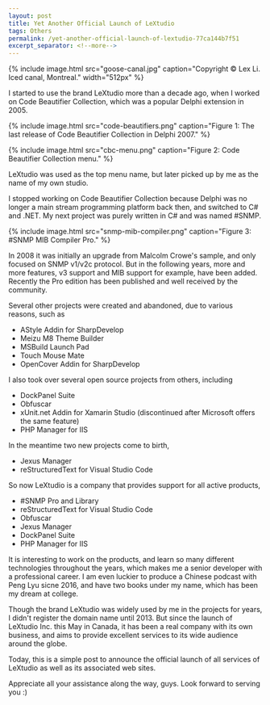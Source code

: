 ```yaml
---
layout: post
title: Yet Another Official Launch of LeXtudio
tags: Others
permalink: /yet-another-official-launch-of-lextudio-77ca144b7f51
excerpt_separator: <!--more-->
---
```

{% include image.html
src="goose-canal.jpg" caption="Copyright © Lex Li. Iced canal, Montreal." width="512px" %}

I started to use the brand LeXtudio more than a decade ago, when I worked on Code Beautifier Collection, which was a popular Delphi extension in 2005.
<!--more-->

{% include image.html
src="code-beautifiers.png" caption="Figure 1: The last release of Code Beautifier Collection in Delphi 2007." %}

{% include image.html
src="cbc-menu.png" caption="Figure 2: Code Beautifier Collection menu." %}

LeXtudio was used as the top menu name, but later picked up by me as the name of my own studio.

I stopped working on Code Beautifier Collection because Delphi was no longer a main stream programming platform back then, and switched to C# and .NET. My next project was purely written in C# and was named #SNMP.

{% include image.html
src="snmp-mib-compiler.png" caption="Figure 3: #SNMP MIB Compiler Pro." %}

In 2008 it was initially an upgrade from Malcolm Crowe's sample, and only focused on SNMP v1/v2c protocol. But in the following years, more and more features, v3 support and MIB support for example, have been added. Recently the Pro edition has been published and well received by the community.

Several other projects were created and abandoned, due to various reasons, such as

* AStyle Addin for SharpDevelop
* Meizu M8 Theme Builder
* MSBuild Launch Pad
* Touch Mouse Mate
* OpenCover Addin for SharpDevelop

I also took over several open source projects from others, including

* DockPanel Suite
* Obfuscar
* xUnit.net Addin for Xamarin Studio (discontinued after Microsoft offers the same feature)
* PHP Manager for IIS

In the meantime two new projects come to birth,

* Jexus Manager
* reStructuredText for Visual Studio Code

So now LeXtudio is a company that provides support for all active products,

* #SNMP Pro and Library
* reStructuredText for Visual Studio Code
* Obfuscar
* Jexus Manager
* DockPanel Suite
* PHP Manager for IIS

It is interesting to work on the products, and learn so many different technologies throughout the years, which makes me a senior developer with a professional career. I am even luckier to produce a Chinese podcast with Peng Lyu sicne 2016, and have two books under my name, which has been my dream at college.

Though the brand LeXtudio was widely used by me in the projects for years, I didn't register the domain name until 2013. But since the launch of LeXtudio Inc. this May in Canada, it has been a real company with its own business, and aims to provide excellent services to its wide audience around the globe.

Today, this is a simple post to announce the official launch of all services of LeXtudio as well as its associated web sites.

Appreciate all your assistance along the way, guys. Look forward to serving you :)
